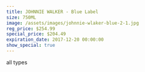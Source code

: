 ```yaml
---
title: JOHNNIE WALKER - Blue Label
size: 750ML
image: /assets/images/johnnie-wlaker-blue-2-1.jpg
reg_price: $254.99
special_price: $204.49
expiration_date: 2017-12-20 00:00:00
show_special: true
---
```



all types